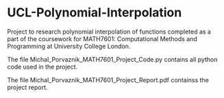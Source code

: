 # UCL-Polynomial-Interpolation
Project to research polynomial interpolation of functions completed as a part of the coursework for MATH7601: Computational Methods and Programming at University College London.

The file Michal_Porvaznik_MATH7601_Project_Code.py contains all python code used in the project.

The file Michal_Porvaznik_MATH7601_Project_Report.pdf containss the project report.